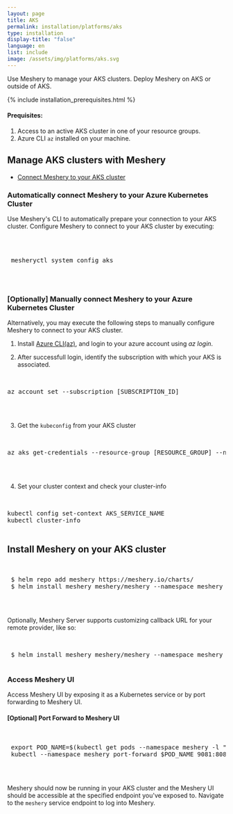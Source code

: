 ```yaml
---
layout: page
title: AKS
permalink: installation/platforms/aks
type: installation
display-title: "false"
language: en
list: include
image: /assets/img/platforms/aks.svg
---
```

Use Meshery to manage your AKS clusters. Deploy Meshery on AKS or outside of AKS.

{% include installation_prerequisites.html %}

#### Prequisites:
1. Access to an active AKS cluster in one of your resource groups. 
2. Azure CLI `az` installed on your machine.

## Manage AKS clusters with Meshery

- [Connect Meshery to your AKS cluster](#automatically-connect-meshery-to-azure-kubernetes-cluster)

### Automatically connect Meshery to your Azure Kubernetes Cluster

Use Meshery's CLI to automatically prepare your connection to your AKS cluster. Configure Meshery to connect to your AKS cluster by executing:

 <pre class="codeblock-pre"><div class="codeblock">
 <div class="clipboardjs">
 mesheryctl system config aks
 </div></div>
 </pre>

### [Optionally] Manually connect Meshery to your Azure Kubernetes Cluster

Alternatively, you may execute the following steps to manually configure Meshery to connect to your AKS cluster.

1. Install [Azure CLI(az)](https://docs.microsoft.com/en-us/cli/azure/install-azure-cli), and login
  to your azure account using _az login_.

2. After successfull login, identify the subscription with which your AKS is associated.

<pre class="codeblock-pre"><div class="codeblock">
<div class="clipboardjs">
az account set --subscription [SUBSCRIPTION_ID]
</div></div>
</pre>
<br />

3. Get the `kubeconfig` from your AKS cluster

<pre class="codeblock-pre"><div class="codeblock">
<div class="clipboardjs">
az aks get-credentials --resource-group [RESOURCE_GROUP] --name [AKS_SERVICE_NAME]
</div></div>
</pre>
<br />

4. Set your cluster context and check your cluster-info
<pre class="codeblock-pre"><div class="codeblock">
<div class="clipboardjs">
kubectl config set-context AKS_SERVICE_NAME
kubectl cluster-info
</div></div>
</pre>

## Install Meshery on your AKS cluster

<pre class="codeblock-pre"><div class="codeblock">
<div class="clipboardjs">
 $ helm repo add meshery https://meshery.io/charts/
 $ helm install meshery meshery/meshery --namespace meshery --create-namespace
</div></div>
</pre>
<br />

Optionally, Meshery Server supports customizing callback URL for your remote provider, like so:

<pre class="codeblock-pre"><div class="codeblock">
<div class="clipboardjs">
 $ helm install meshery meshery/meshery --namespace meshery --set env.MESHERY_SERVER_CALLBACK_URL=https://custom-host --create-namespace
</div></div>
</pre>

### Access Meshery UI

Access Meshery UI by exposing it as a Kubernetes service or by port forwarding to Meshery UI.

#### [Optional] Port Forward to Meshery UI

<pre class="codeblock-pre"><div class="codeblock">
<div class="clipboardjs">
 export POD_NAME=$(kubectl get pods --namespace meshery -l "app.kubernetes.io/name=meshery,app.kubernetes.io/instance=meshery" -o jsonpath="{.items[0].metadata.name}")
 kubectl --namespace meshery port-forward $POD_NAME 9081:8080
</div></div>
</pre>
<br />

Meshery should now be running in your AKS cluster and the Meshery UI should be accessible at the specified endpoint you've exposed to. Navigate to the `meshery` service endpoint to log into Meshery.

